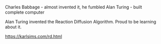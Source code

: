 Charles Babbage - almost invented it, he fumbled 
Alan Turing - built complete computer

Alan Turing invented the Reaction Diffusion Algorithm. Proud to be learning about it.

https://karlsims.com/rd.html